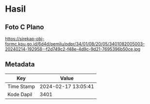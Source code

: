 # Hasil

## Foto C Plano

https://sirekap-obj-formc.kpu.go.id/6d4d/pemilu/pdpr/34/01/08/20/05/3401082005003-20240214-192958--f2d749c2-f48e-4d9c-9d21-7695396b50ce.jpg


## Metadata

| Key        | Value               |
| ---------- | ------------------- |
| Time Stamp | 2024-02-17 13:05:41 |
| Kode Dapil | 3401                |



